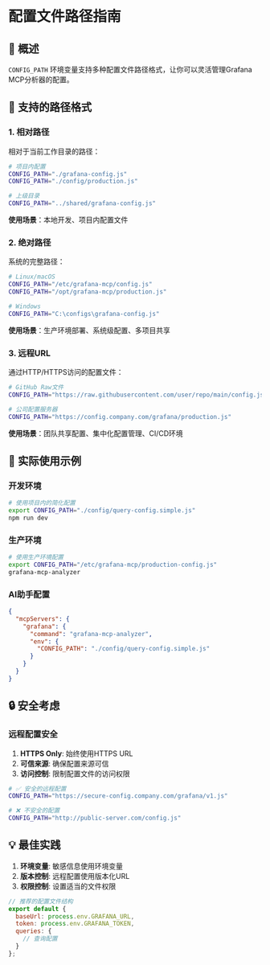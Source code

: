 # 配置文件路径指南

## 🎯 概述

`CONFIG_PATH` 环境变量支持多种配置文件路径格式，让你可以灵活管理Grafana MCP分析器的配置。

## 📁 支持的路径格式

### 1. 相对路径
相对于当前工作目录的路径：

```bash
# 项目内配置
CONFIG_PATH="./grafana-config.js"
CONFIG_PATH="./config/production.js"

# 上级目录
CONFIG_PATH="../shared/grafana-config.js"
```

**使用场景**：本地开发、项目内配置文件

### 2. 绝对路径
系统的完整路径：

```bash
# Linux/macOS
CONFIG_PATH="/etc/grafana-mcp/config.js"
CONFIG_PATH="/opt/grafana-mcp/production.js"

# Windows
CONFIG_PATH="C:\configs\grafana-config.js"
```

**使用场景**：生产环境部署、系统级配置、多项目共享

### 3. 远程URL
通过HTTP/HTTPS访问的配置文件：

```bash
# GitHub Raw文件
CONFIG_PATH="https://raw.githubusercontent.com/user/repo/main/config.js"

# 公司配置服务器
CONFIG_PATH="https://config.company.com/grafana/production.js"
```

**使用场景**：团队共享配置、集中化配置管理、CI/CD环境

## 🔧 实际使用示例

### 开发环境
```bash
# 使用项目内的简化配置
export CONFIG_PATH="./config/query-config.simple.js"
npm run dev
```

### 生产环境
```bash
# 使用生产环境配置
export CONFIG_PATH="/etc/grafana-mcp/production-config.js"
grafana-mcp-analyzer
```

### AI助手配置
```json
{
  "mcpServers": {
    "grafana": {
      "command": "grafana-mcp-analyzer",
      "env": {
        "CONFIG_PATH": "./config/query-config.simple.js"
      }
    }
  }
}
```

## 🔒 安全考虑

### 远程配置安全
1. **HTTPS Only**: 始终使用HTTPS URL
2. **可信来源**: 确保配置来源可信
3. **访问控制**: 限制配置文件的访问权限

```bash
# ✅ 安全的远程配置
CONFIG_PATH="https://secure-config.company.com/grafana/v1.js"

# ❌ 不安全的配置
CONFIG_PATH="http://public-server.com/config.js"
```

## 💡 最佳实践

1. **环境变量**: 敏感信息使用环境变量
2. **版本控制**: 远程配置使用版本化URL
4. **权限控制**: 设置适当的文件权限

```javascript
// 推荐的配置文件结构
export default {
  baseUrl: process.env.GRAFANA_URL,
  token: process.env.GRAFANA_TOKEN,
  queries: {
    // 查询配置
  }
};
```
